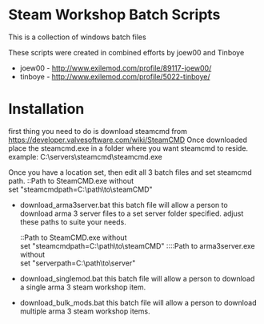 # Steam Workshop Batch Scripts

This is a collection of windows batch files

These scripts were created in combined efforts by joew00 and Tinboye
- joew00 - http://www.exilemod.com/profile/89117-joew00/
- tinboye - http://www.exilemod.com/profile/5022-tinboye/

 # Installation
  first thing you need to do is download steamcmd from https://developer.valvesoftware.com/wiki/SteamCMD
  Once downloaded place the steamcmd.exe in a folder where you want steamcmd to reside.
  example: C:\servers\steamcmd\steamcmd.exe
  
  Once you have a location set, then edit all 3 batch files and set steamcmd path.
    ::Path to SteamCMD.exe without \
    set "steamcmdpath=C:\path\to\steamCMD"

- download_arma3server.bat
  this batch file will allow a person to download arma 3 server files to a set server folder specified.
  adjust these paths to suite your needs.
  
    ::Path to SteamCMD.exe without \
    set "steamcmdpath=C:\path\to\steamCMD"
    ::::Path to arma3server.exe without \
    set "serverpath=C:\path\to\server"

- download_singlemod.bat
  this batch file will allow a person to download a single arma 3 steam workshop item.

- download_bulk_mods.bat
  this batch file will allow a person to download multiple arma 3 steam workshop items.
